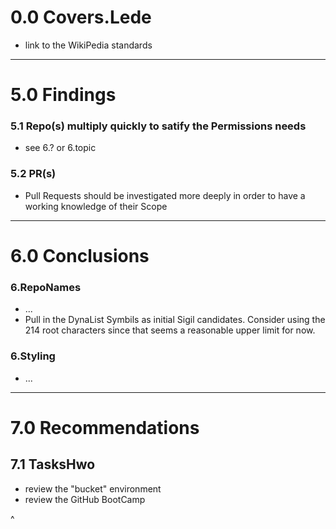 # 0.0 Covers.Lede

* link to the WikiPedia standards

<hr>

# 5.0 Findings

### 5.1 Repo(s) multiply quickly to satify the Permissions needs
* see 6.? or 6.topic

### 5.2 PR(s)

* Pull Requests should be investigated more deeply in order to have a working knowledge of their Scope


<hr>

# 6.0 Conclusions

### 6.RepoNames
* ...
* Pull in the DynaList Symbils as initial Sigil candidates.  Consider using the 214 root characters since that seems a reasonable upper limit for now.

### 6.Styling
* ...

<hr>

# 7.0 Recommendations
## 7.1 TasksHwo
* review the "bucket" environment
* review the GitHub BootCamp

^
